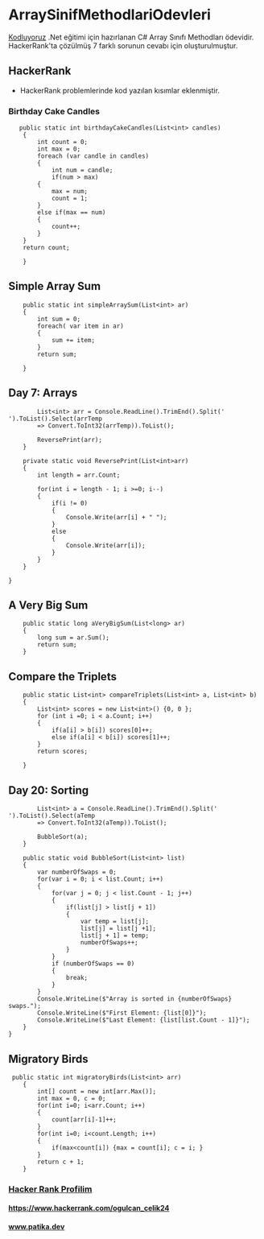 # ArraySinifMethodlariOdevleri
[Kodluyoruz](https://app.patika.dev/) .Net eğitimi için hazırlanan C# Array Sınıfı Methodları ödevidir. HackerRank'ta çözülmüş 7 farklı sorunun cevabı için oluşturulmuştur.
## HackerRank
- HackerRank problemlerinde kod yazılan kısımlar eklenmiştir.
### Birthday Cake Candles
```
   public static int birthdayCakeCandles(List<int> candles)
    {
        int count = 0;
        int max = 0;
        foreach (var candle in candles)
        {
            int num = candle;
            if(num > max)
        {
            max = num;
            count = 1;
        }
        else if(max == num)
        {
            count++;
        }
    }
    return count;

    }
```
## Simple Array Sum
```
    public static int simpleArraySum(List<int> ar)
    {
        int sum = 0;
        foreach( var item in ar)
        {
            sum += item;
        }
        return sum;

    }
```
## Day 7: Arrays
```
        List<int> arr = Console.ReadLine().TrimEnd().Split(' ').ToList().Select(arrTemp 
        => Convert.ToInt32(arrTemp)).ToList();
        
        ReversePrint(arr);
    }
    
    private static void ReversePrint(List<int>arr)
    {
        int length = arr.Count;
        
        for(int i = length - 1; i >=0; i--)
        {
            if(i != 0)
            {
                Console.Write(arr[i] + " ");
            }
            else
            {
                Console.Write(arr[i]);
            }
        }
    }
        
}
```
## A Very Big Sum
```
    public static long aVeryBigSum(List<long> ar)
    {
        long sum = ar.Sum();
        return sum;
    }
```
## Compare the Triplets
```
    public static List<int> compareTriplets(List<int> a, List<int> b)
    {
        List<int> scores = new List<int>() {0, 0 };
        for (int i =0; i < a.Count; i++)
        {
            if(a[i] > b[i]) scores[0]++;
            else if(a[i] < b[i]) scores[1]++; 
        }
        return scores;

    }
```
## Day 20: Sorting
```
        List<int> a = Console.ReadLine().TrimEnd().Split(' ').ToList().Select(aTemp 
        => Convert.ToInt32(aTemp)).ToList();
        
        BubbleSort(a);
    }
    
    public static void BubbleSort(List<int> list)
    {
        var numberOfSwaps = 0;
        for(var i = 0; i < list.Count; i++)
        {
            for(var j = 0; j < list.Count - 1; j++)
            {
                if(list[j] > list[j + 1])
                {
                    var temp = list[j];
                    list[j] = list[j +1];
                    list[j + 1] = temp;
                    numberOfSwaps++;
                }
            }
            if (numberOfSwaps == 0) 
            {
                break;
            }
        }
        Console.WriteLine($"Array is sorted in {numberOfSwaps} swaps.");
        Console.WriteLine($"First Element: {list[0]}");
        Console.WriteLine($"Last Element: {list[list.Count - 1]}");
    }  
}
```
## Migratory Birds
```
 public static int migratoryBirds(List<int> arr)
    {
        int[] count = new int[arr.Max()];
        int max = 0, c = 0;
        for(int i=0; i<arr.Count; i++)
        {
            count[arr[i]-1]++;
        }
        for(int i=0; i<count.Length; i++)
        {
            if(max<count[i]) {max = count[i]; c = i; }
        }
        return c + 1;
    }
```
### [Hacker Rank Profilim](https://www.hackerrank.com/ogulcan_celik24) 
#### https://www.hackerrank.com/ogulcan_celik24
#### www.patika.dev
